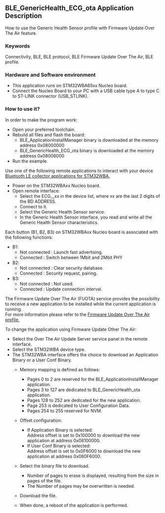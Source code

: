 ## __BLE_GenericHealth_ECG_ota Application Description__

How to use the Generic Health Sensor profile with Firmware Update Over The Air feature.  

### __Keywords__

Connectivity, BLE, BLE protocol, BLE Firmware Update Over The Air, BLE profile.  

### __Hardware and Software environment__

- This application runs on STM32WBA65xx Nucleo board.  
- Connect the Nucleo Board to your PC with a USB cable type A to type C to ST-LINK connector (USB_STLINK).  

### __How to use it?__

In order to make the program work:  

 - Open your preferred toolchain.  
 - Rebuild all files and flash the board:  
   - BLE_ApplicationInstallManager binary is downloaded at the memory address 0x08000000  
   - BLE_GenericHealth_ECG_ota binary is downloaded at the memory address 0x08006000  
 - Run the example.  

Use one of the following remote applications to interact with your device <a href="https://wiki.st.com/stm32mcu/wiki/Connectivity:BLE_smartphone_applications#Bluetooth-C2-AE_LE_collector_applications_for_STM32WBA
"> Bluetooth LE collector applications for STM32WBA.</a>  

- Power on the STM32WBAxx Nucleo board.  
- Open remote interface:  
  - Select the ECG__xx in the device list, where xx are the last 2 digits of the BD ADDRESS.  
  - Connect to it.  
  - Select the Generic Health Sensor service.  
  - In the Generic Health Sensor interface, you read and write all the Generic Health Sensor characteristics.  

Each button (B1, B2, B3) on STM32WBAxx Nucleo board is associated with the following functions:  

- B1:  
  - Not connected : Launch fast advertising.  
  - Connected     : Switch between 1Mbit and 2Mbit PHY  
- B2:  
  - Not connected : Clear security database.  
  - Connected     : Security request, pairing.  
- B3:  
  - Not connected : Not used.  
  - Connected     : Update connection interval.  

The Firmware Update Over The Air (FUOTA) service provides the possibility to receive a new application to be installed while the current application is running.  
For more information please refer to the <a href="https://wiki.st.com/stm32mcu/wiki/Connectivity:STM32WBA_FUOTA#Firmware_update_over_the_air_profile"> Firmware Update Over The Air profile.</a>  

To change the application using Firmware Update Other The Air:  

- Select the Over The Air Update Server service panel in the remote interface.  
- Select the STM32WBA device type.  
- The STM32WBA interface offers the choice to download an Application Binary or a User Conf Binary.  
  - Memory mapping is defined as follows:  
    - Pages 0 to 2 are reserved for the BLE_ApplicationInstallManager application.  
    - Pages 3 to 127 are dedicated to BLE_GenericHealth_ota application.  
    - Pages 128 to 252 are dedicated for the new application.  
    - Page 253 is dedicated to User Configuration Data.  
    - Pages 254 to 255 reserved for NVM.  

  - Offset configuration:  
    - If Application Binary is selected:  
      Address offset is set to 0x100000 to download the new application at address 0x08100000.  
    - If User Conf Binary is selected:  
      Address offset is set to 0x0F6000 to download the new application at address 0x080F6000.  
  - Select the binary file to download.  
    - Number of pages to erase is displayed, resulting from the size in pages of the file.  
    - The Number of pages may be overwritten is needed.  
  - Download the file.  
  - When done, a reboot of the application is performed.  

